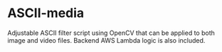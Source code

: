 # ASCII-media
 Adjustable ASCII filter script using OpenCV that can be applied to both image and video files. Backend AWS Lambda logic is also included.
